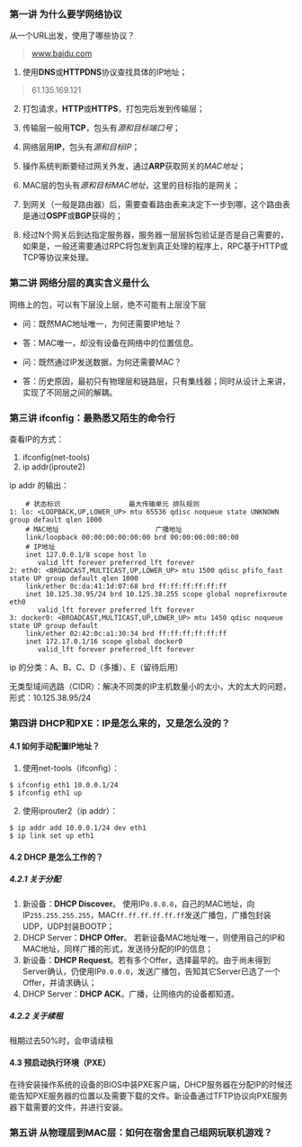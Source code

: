 ### 第一讲 为什么要学网络协议
从一个URL出发，使用了哪些协议？

> www.baidu.com

1. 使用**DNS**或**HTTPDNS**协议查找具体的IP地址；

> 61.135.169.121

2. 打包请求，**HTTP**或**HTTPS**，打包完后发到传输层；

3. 传输层一般用**TCP**，包头有*源和目标端口号*；

4. 网络层用**IP**，包头有*源和目标IP*；

5. 操作系统判断要经过网关外发，通过**ARP**获取网关的*MAC地址*；

6. MAC层的包头有*源和目标MAC地址*，这里的目标指的是网关；

7. 到网关（一般是路由器）后，需要查看路由表来决定下一步到哪，这个路由表是通过**OSPF**或**BGP**获得的；

8. 经过N个网关后到达指定服务器，服务器一层层拆包验证是否是自己需要的，如果是，一般还需要通过RPC将包发到真正处理的程序上，RPC基于HTTP或TCP等协议来处理。

### 第二讲 网络分层的真实含义是什么
网络上的包，可以有下层没上层，绝不可能有上层没下层

- 问：既然MAC地址唯一，为何还需要IP地址？
- 答：MAC唯一，却没有设备在网络中的位置信息。

- 问：既然通过IP发送数据，为何还需要MAC？
- 答：历史原因，最初只有物理层和链路层，只有集线器；同时从设计上来讲，实现了不同层之间的解耦。

### 第三讲 ifconfig：最熟悉又陌生的命令行
查看IP的方式：
1. ifconfig(net-tools)
2. ip addr(iproute2)

ip addr 的输出：
```
    # 状态标识                 最大传输单元 排队规则
1: lo: <LOOPBACK,UP,LOWER_UP> mtu 65536 qdisc noqueue state UNKNOWN group default qlen 1000
    # MAC地址                        广播地址
    link/loopback 00:00:00:00:00:00 brd 00:00:00:00:00:00
    # IP地址
    inet 127.0.0.1/8 scope host lo
       valid_lft forever preferred_lft forever
2: eth0: <BROADCAST,MULTICAST,UP,LOWER_UP> mtu 1500 qdisc pfifo_fast state UP group default qlen 1000
    link/ether 0c:da:41:1d:07:68 brd ff:ff:ff:ff:ff:ff
    inet 10.125.38.95/24 brd 10.125.38.255 scope global noprefixroute eth0
       valid_lft forever preferred_lft forever
3: docker0: <BROADCAST,MULTICAST,UP,LOWER_UP> mtu 1450 qdisc noqueue state UP group default
    link/ether 02:42:0c:a1:30:34 brd ff:ff:ff:ff:ff:ff
    inet 172.17.0.1/16 scope global docker0
       valid_lft forever preferred_lft forever
```

ip 的分类：A、B、C、D（多播）、E（留待后用）

无类型域间选路（CIDR）：解决不同类的IP主机数量小的太小，大的太大的问题，形式：10.125.38.95/24

### 第四讲 DHCP和PXE：IP是怎么来的，又是怎么没的？
#### 4.1 如何手动配置IP地址？
1. 使用net-tools（ifconfig）：
```
$ ifconfig eth1 10.0.0.1/24
$ ifconfig eth1 up
```
2. 使用iprouter2（ip addr）：
```
$ ip addr add 10.0.0.1/24 dev eth1
$ ip link set up eth1
```

#### 4.2 DHCP 是怎么工作的？
##### 4.2.1 关于分配
1. 新设备：**DHCP Discover**。
使用IP`0.0.0.0`，自己的MAC地址，向IP`255.255.255.255`，MAC`ff.ff.ff.ff.ff.ff`发送广播包，广播包封装UDP，UDP封装BOOTP；
2. DHCP Server：**DHCP Offer**。
若新设备MAC地址唯一，则使用自己的IP和MAC地址，同样广播的形式，发送待分配的IP的信息；
3. 新设备：**DHCP Request**。若有多个Offer，选择最早的。由于尚未得到Server确认，仍使用IP`0.0.0.0`，发送广播包，告知其它Server已选了一个Offer，并请求确认；
4. DHCP Server：**DHCP ACK**。广播，让网络内的设备都知道。

##### 4.2.2 关于续租
租期过去50%时，会申请续租

#### 4.3 预启动执行环境（PXE）
在待安装操作系统的设备的BIOS中装PXE客户端，DHCP服务器在分配IP的时候还能告知PXE服务器的位置以及需要下载的文件。新设备通过TFTP协议向PXE服务器下载需要的文件，并进行安装。

### 第五讲 从物理层到MAC层：如何在宿舍里自己组网玩联机游戏？

